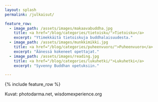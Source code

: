 ```yaml
---
layout: splash
permalink: /julkaisut/

feature_row:
  - image_path: /assets/images/makaavabuddha.jpg
    title: <a href="/blog/categories/tietoisku/">Tietoisku</a>
    excerpt: "Ytimekkäitä tietoiskuja buddhalaisuudesta."
  - image_path: /assets/images/munkkimikki.jpg
    title: <a href="/blog/categories/puheenvuoro/">Puheenvuoro</a>
    excerpt: "Äänessä kokeneet opettajat."
  - image_path: /assets/images/reading.jpg
    title: <a href="/blog/categories/lukuhetki/">Lukuhetki</a>
    excerpt: "Syvenny Buddhan opetuksiin."

---
```


{% include feature_row %}

Kuvat: photodarma.net, wisdomexperience.org
